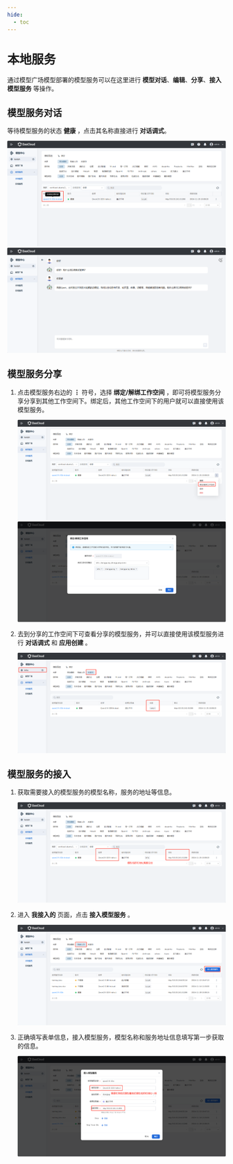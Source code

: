 ```yaml
---
hide:
  - toc
---
```


# 本地服务

通过模型广场模型部署的模型服务可以在这里进行 **模型对话**、**编辑**、**分享**、**接入模型服务** 等操作。

## 模型服务对话

等待模型服务的状态 **健康** ，点击其名称直接进行 **对话调式**。
  
  ![点击名称](../images/local01.jpg)
  ![对话调式](../images/local02.jpg)

## 模型服务分享

1. 点击模型服务右边的 ┇ 符号，选择 **绑定/解绑工作空间** ，即可将模型服务分享分享到其他工作空间下。绑定后，其他工作空间下的用户就可以直接使用该模型服务。
    
    ![绑定/解绑工作空间1](../images/local03.jpg)
    ![绑定/解绑工作空间2](../images/local04.jpg)
    
2. 去到分享的工作空间下可查看分享的模型服务，并可以直接使用该模型服务进行 **对话调式** 和 **应用创建** 。

    ![分享的服务](../images/local05.jpg)

## 模型服务的接入

1. 获取需要接入的模型服务的模型名称，服务的地址等信息。

    ![获取信息](../images/local06.jpg)

2. 进入 **我接入的** 页面，点击 **接入模型服务** 。

    ![我接入的](../images/local07.jpg)

3. 正确填写表单信息，接入模型服务，模型名称和服务地址信息填写第一步获取的信息。

    ![接入模型服务](../images/local08.jpg)






